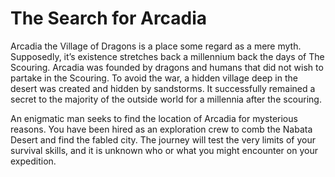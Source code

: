 # The Search for Arcadia

Arcadia the Village of Dragons is a place some regard as a mere myth. Supposedly, it’s existence stretches back a millennium back the days of The Scouring. Arcadia was founded by dragons and humans that did not wish to partake in the Scouring. To avoid the war, a hidden village deep in the desert was created and hidden by sandstorms. It successfully remained a secret to the majority of the outside world for a millennia after the scouring.

An enigmatic man seeks to find the location of Arcadia for mysterious reasons. You have been hired as an exploration crew to comb the Nabata Desert and find the fabled city. The journey will test the very limits of your survival skills, and it is unknown who or what you might encounter on your expedition.

